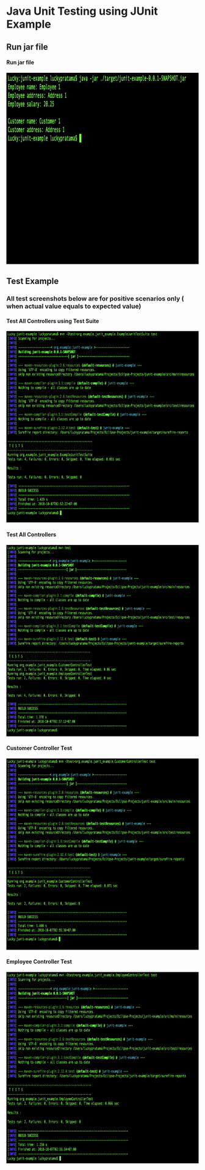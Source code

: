 # Java Unit Testing using JUnit Example


## Run jar file
#### Run jar file
<div>
<img src="./assets/RunJar.png" height="500pt" width="1800pt"/>
</div>


## Test Example
### All test screenshots below are for positive scenarios only ( when actual value equals to expected value)

#### Test All Controllers using Test Suite 
<div>
<img src="./assets/TestAllControllersusingTestSuite.png" height="500pt" width="1800pt"/>
</div>

#### Test All Controllers 
<div>
<img src="./assets/TestAllControllers.png" height="500pt" width="1800pt"/>
</div>

#### Customer Controller Test
<div>
<img src="./assets/CustomerControllerTest.png" height="500pt" width="1800pt"/>
</div>

#### Employee Controller Test
<div>
<img src="./assets/EmployeeControllerTest.png" height="500pt" width="1800pt"/>
</div>
